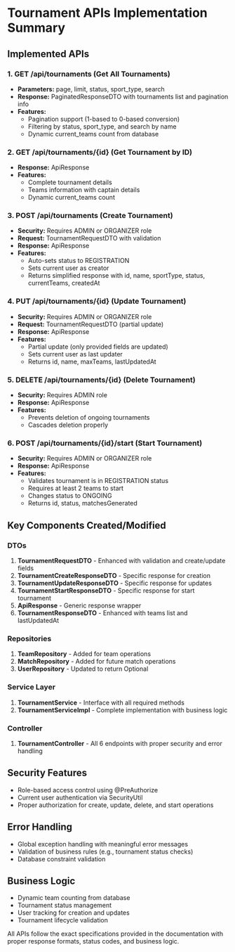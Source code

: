 # Tournament APIs Implementation Summary

## Implemented APIs

### 1. GET /api/tournaments (Get All Tournaments)
- **Parameters:** page, limit, status, sport_type, search
- **Response:** PaginatedResponseDTO with tournaments list and pagination info
- **Features:**
  - Pagination support (1-based to 0-based conversion)
  - Filtering by status, sport_type, and search by name
  - Dynamic current_teams count from database

### 2. GET /api/tournaments/{id} (Get Tournament by ID)
- **Response:** ApiResponse<TournamentResponseDTO>
- **Features:**
  - Complete tournament details
  - Teams information with captain details
  - Dynamic current_teams count

### 3. POST /api/tournaments (Create Tournament)
- **Security:** Requires ADMIN or ORGANIZER role
- **Request:** TournamentRequestDTO with validation
- **Response:** ApiResponse<TournamentCreateResponseDTO>
- **Features:**
  - Auto-sets status to REGISTRATION
  - Sets current user as creator
  - Returns simplified response with id, name, sportType, status, currentTeams, createdAt

### 4. PUT /api/tournaments/{id} (Update Tournament)
- **Security:** Requires ADMIN or ORGANIZER role
- **Request:** TournamentRequestDTO (partial update)
- **Response:** ApiResponse<TournamentUpdateResponseDTO>
- **Features:**
  - Partial update (only provided fields are updated)
  - Sets current user as last updater
  - Returns id, name, maxTeams, lastUpdatedAt

### 5. DELETE /api/tournaments/{id} (Delete Tournament)
- **Security:** Requires ADMIN role
- **Response:** ApiResponse<String>
- **Features:**
  - Prevents deletion of ongoing tournaments
  - Cascades deletion properly

### 6. POST /api/tournaments/{id}/start (Start Tournament)
- **Security:** Requires ADMIN or ORGANIZER role
- **Response:** ApiResponse<TournamentStartResponseDTO>
- **Features:**
  - Validates tournament is in REGISTRATION status
  - Requires at least 2 teams to start
  - Changes status to ONGOING
  - Returns id, status, matchesGenerated

## Key Components Created/Modified

### DTOs
1. **TournamentRequestDTO** - Enhanced with validation and create/update fields
2. **TournamentCreateResponseDTO** - Specific response for creation
3. **TournamentUpdateResponseDTO** - Specific response for updates
4. **TournamentStartResponseDTO** - Specific response for start tournament
5. **ApiResponse<T>** - Generic response wrapper
6. **TournamentResponseDTO** - Enhanced with teams list and lastUpdatedAt

### Repositories
1. **TeamRepository** - Added for team operations
2. **MatchRepository** - Added for future match operations
3. **UserRepository** - Updated to return Optional<User>

### Service Layer
1. **TournamentService** - Interface with all required methods
2. **TournamentServiceImpl** - Complete implementation with business logic

### Controller
1. **TournamentController** - All 6 endpoints with proper security and error handling

## Security Features
- Role-based access control using @PreAuthorize
- Current user authentication via SecurityUtil
- Proper authorization for create, update, delete, and start operations

## Error Handling
- Global exception handling with meaningful error messages
- Validation of business rules (e.g., tournament status checks)
- Database constraint validation

## Business Logic
- Dynamic team counting from database
- Tournament status management
- User tracking for creation and updates
- Tournament lifecycle validation

All APIs follow the exact specifications provided in the documentation with proper response formats, status codes, and business logic.
